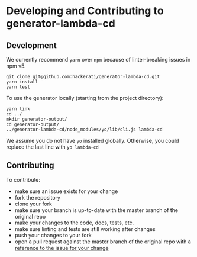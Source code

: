 # Developing and Contributing to generator-lambda-cd

## Development

We currently recommend `yarn` over `npm` because of linter-breaking issues in npm v5.

```
git clone git@github.com:hackerati/generator-lambda-cd.git
yarn install
yarn test
```

To use the generator locally (starting from the project directory):

```
yarn link
cd ../
mkdir generator-output/
cd generator-output/
../generator-lambda-cd/node_modules/yo/lib/cli.js lambda-cd
```

We assume you do not have `yo` installed globally.
Otherwise, you could replace the last line with `yo lambda-cd`

## Contributing

To contribute:
  - make sure an issue exists for your change
  - fork the repository
  - clone your fork
  - make sure your branch is up-to-date with the master branch of the original repo
  - make your changes to the code, docs, tests, etc.
  - make sure linting and tests are still working after changes
  - push your changes to your fork
  - open a pull request against the master branch of the original repo with a [reference to the issue for your change](https://github.com/blog/1506-closing-issues-via-pull-requests)
